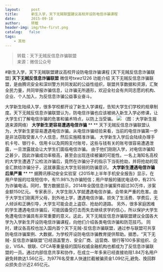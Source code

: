 ```yaml
---
layout:     post
title:      新生入学，天下无贼联盟建议高校开设防电信诈骗课程
date:       2015-09-18
author:     转载
header-img: img/the-first.png
catalog:   false
tags:
    - 其他
---
```


<blockquote><p>转载：天下无贼反信息诈骗联盟<br>
来源：微信公众号</p></blockquote>

#新生入学，天下无贼联盟建议高校开设防电信诈骗课程
[天下无贼反信息诈骗联盟]
**天下无贼反信息诈骗联盟**
微信号txwz1226
功能介绍
天下无贼反信息诈骗联盟，是由腾讯安全和深圳警方共同发起的公益性组织，联盟共享数据和资源，汇聚全民力量，共同举报诈骗信息，让诈骗无所遁形，欢迎全社会有共同志愿的机构、企业、个人加入，为反信息诈骗公益事业奋斗。

大学新生陆续入学，很多学校都开设了新生入学课程，告知大学生们学校的规章制度。天下无贼反信息诈骗联盟认为，防电信诈骗也应该被纳入新生入学必修课，让大学生们了解电信诈骗的危害和骗术特点，以防上当受骗。
![]({{site.baseurl}}/postimg/3Frx8wcpibSu0w8uInZvauK45abe2Xw2mRbJhndialvRq1knXgtKkcYqTPjGkKSglqAuTzL5BqsHjwAygp4HH85A.jpeg)
（图：大学新生报道来源网络）
**大学新生更容易遭遇电信诈骗**
**
**
天下无贼反信息诈骗联盟认为，大学新生更容易遭遇电信诈骗。从电信诈骗经验来看，当前的电信诈骗第一步是非法窃取受害人个人信息，然后实施精准诈骗。
大学新生入学后会陆续办理手机卡号、银行卡、信用卡以及网购支付账号，这些与钱有关的账号很容易遭遇泄露，一旦泄露就会让大学生们面临电信诈骗。
由于他们刚刚入学，对电信诈骗知之甚少，因此诈骗成功率极高，甚至会出现连续被骗的可能性。一名上海知名高校的大学生遭遇了公检法诈骗后，竟然在诈骗分子的指示下当街抢劫，并将抢劫的现金汇款给诈骗分子，这就暴露出大学生较弱的防骗意识。
**大学新生遭遇电信诈骗后果严重**
**
**
据腾讯移动安全实验室《2015年上半年手机安全报告》显示，在用户举报的垃圾短信中，有11.98%为诈骗短信；用户举报的骚扰电话中，有23%为诈骗电话。同时，警方数据显示，2014年全国信息诈骗案件超过30万件，涉案金额150亿元。
专家表示，大学生刚入学就遭遇电信诈骗，会带来严重的危害。由于大学生们刚离开父母，到外地上学，遭遇电信诈骗，损失了生活费、学费后，无人倾诉和正确引导，大学生可能会走上盗窃、抢劫的道路。
另外，很多家庭困难的学生遭遇电信诈骗后，可能因备受打击而失去继续求学的信心，所以保护大学生免遭电信诈骗具有非常重要的意义。这此，天下无贼反信息诈骗联盟建议全国各大学为入学新生开设防电信诈骗课程，向他们介绍各类电信诈骗和防范技巧。
同时，建议各高校也加入国内首个天下无贼-反信息诈骗联盟，通过参与联盟可共享防电信诈骗案例、大数据，为学校开设防电信诈骗教育提供帮助。据悉，“天下无贼-
反信息诈骗联盟”已经涵盖警方、安全厂商、运营商、银行等100多家组织、企业，VISA、银联、CFCA等重量级的国际权威金融机构也都成为了反信息诈骗联盟的一员。通过内部信息共享和协作，在成立一年多来已经直接劝阻1.84万名用户避免转款达1.56亿元，为9776名受害人快速拦截被骗资金1.09亿元,避免、挽回群众损失合计近2.65亿元。
